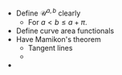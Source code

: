 - Define $\mathcal{U}^{a, b}$ clearly
	- For $a < b \leq a + \pi$.
- Define curve area functionals
- Have Mamikon's theorem
	- Tangent lines
	- 
- 